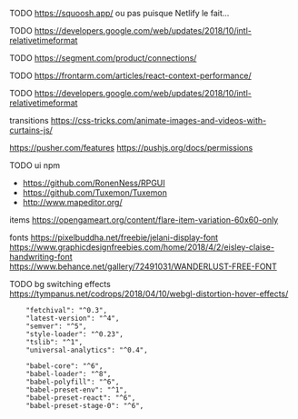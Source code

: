 
TODO https://squoosh.app/ ou pas puisque Netlify le fait...

TODO https://developers.google.com/web/updates/2018/10/intl-relativetimeformat

TODO https://segment.com/product/connections/

TODO https://frontarm.com/articles/react-context-performance/

TODO https://developers.google.com/web/updates/2018/10/intl-relativetimeformat

transitions https://css-tricks.com/animate-images-and-videos-with-curtains-js/

https://pusher.com/features
https://pushjs.org/docs/permissions

TODO ui npm
- https://github.com/RonenNess/RPGUI
- https://github.com/Tuxemon/Tuxemon
- http://www.mapeditor.org/

items
https://opengameart.org/content/flare-item-variation-60x60-only


fonts
 https://pixelbuddha.net/freebie/jelani-display-font
 https://www.graphicdesignfreebies.com/home/2018/4/2/eisley-claise-handwriting-font
 https://www.behance.net/gallery/72491031/WANDERLUST-FREE-FONT
 
TODO bg switching effects https://tympanus.net/codrops/2018/04/10/webgl-distortion-hover-effects/

		"fetchival": "^0.3",
		"latest-version": "^4",
		"semver": "^5",
		"style-loader": "^0.23",
		"tslib": "^1",
		"universal-analytics": "^0.4",

		"babel-core": "^6",
		"babel-loader": "^8",
		"babel-polyfill": "^6",
		"babel-preset-env": "^1",
		"babel-preset-react": "^6",
		"babel-preset-stage-0": "^6",
